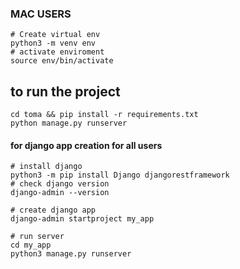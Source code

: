 ### MAC USERS
```
# Create virtual env
python3 -m venv env
# activate enviroment
source env/bin/activate
```

## to run the project
```
cd toma && pip install -r requirements.txt
python manage.py runserver
```



####  for django app creation for all users
```
# install django
python3 -m pip install Django djangorestframework
# check django version
django-admin --version

# create django app
django-admin startproject my_app

# run server 
cd my_app
python3 manage.py runserver
```